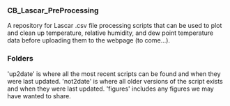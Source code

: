 ### CB_Lascar_PreProcessing
A repository for Lascar .csv file processing scripts that can be used to plot and clean up temperature, relative humidity, and dew point temperature data before uploading them to the webpage (to come...).

### Folders
'up2date' is where all the most recent scripts can be found and when they were last updated.
'not2date' is where all older versions of the script exists and when they were last updated.
'figures' includes any figures we may have wanted to share.
